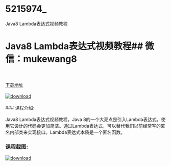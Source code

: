 # 5215974_
Java8 Lambda表达式视频教程
# Java8 Lambda表达式视频教程## 微信：mukewang8
<br/></br>[下载地址](http://www.36tz.cn/article/5215974 "下载地址")
<br/></br>[![download](http://36tz.cn/muke_img/2020_11_2-6-300x173.png "下载地址")](http://www.36tz.cn/article/5215974 "下载地址")
<br/></br>### 课程介绍:<br/></br>Java8 Lambda表达式视频教程，Java 8的一个大亮点是引入Lambda表达式，使用它设计的代码会更加简洁。通过Lambda表达式，可以替代我们以前经常写的匿名内部类来实现接口。Lambda表达式本质是一个匿名函数。

### 课程截图:
[![download](http://36tz.cn/muke_img/2020_11_1-6.png "下载地址")](http://www.36tz.cn/article/5215974 "下载地址")
